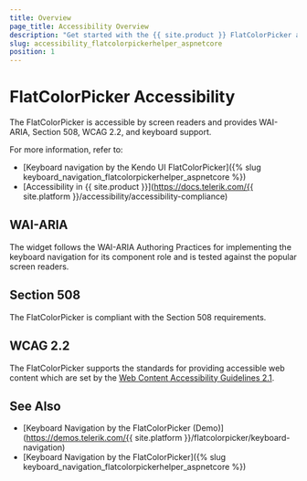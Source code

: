 ```yaml
---
title: Overview
page_title: Accessibility Overview
description: "Get started with the {{ site.product }} FlatColorPicker and learn about its accessibility support for WAI-ARIA, Section 508, and WCAG 2.2."
slug: accessibility_flatcolorpickerhelper_aspnetcore
position: 1
---
```


# FlatColorPicker Accessibility

The FlatColorPicker is accessible by screen readers and provides WAI-ARIA, Section 508, WCAG 2.2, and keyboard support.

For more information, refer to:
* [Keyboard navigation by the Kendo UI FlatColorPicker]({% slug keyboard_navigation_flatcolorpickerhelper_aspnetcore %})
* [Accessibility in {{ site.product }}](https://docs.telerik.com/{{ site.platform }}/accessibility/accessibility-compliance)

## WAI-ARIA

The widget follows the WAI-ARIA Authoring Practices for implementing the keyboard navigation for its component role and is tested against the popular screen readers.

## Section 508

The FlatColorPicker is compliant with the Section 508 requirements.

## WCAG 2.2

The FlatColorPicker supports the standards for providing accessible web content which are set by the [Web Content Accessibility Guidelines 2.1](https://www.w3.org/TR/WCAG/).

## See Also

* [Keyboard Navigation by the FlatColorPicker (Demo)](https://demos.telerik.com/{{ site.platform }}/flatcolorpicker/keyboard-navigation)
* [Keyboard Navigation by the FlatColorPicker]({% slug keyboard_navigation_flatcolorpickerhelper_aspnetcore %})
